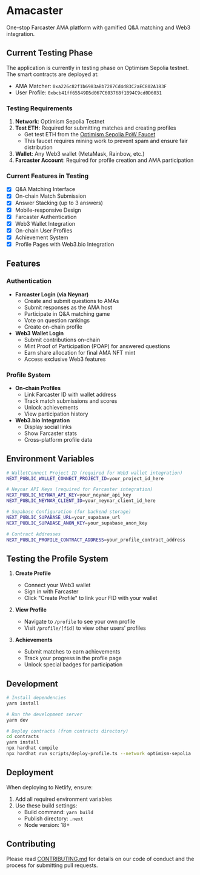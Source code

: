 # Amacaster

One-stop Farcaster AMA platform with gamified Q&A matching and Web3 integration.

## Current Testing Phase

The application is currently in testing phase on Optimism Sepolia testnet. The smart contracts are deployed at:

- AMA Matcher: `0xa226c82f1b6983aBb7287Cd4d83C2aEC802A183F`
- User Profile: `0xbcb41ff65549D5d067C603768f1B94C9cd0D6031`

### Testing Requirements

1. **Network**: Optimism Sepolia Testnet
2. **Test ETH**: Required for submitting matches and creating profiles
   - Get test ETH from the [Optimism Sepolia PoW Faucet](https://www.ethereum-ecosystem.com/faucets/optimism-sepolia)
   - This faucet requires mining work to prevent spam and ensure fair distribution
3. **Wallet**: Any Web3 wallet (MetaMask, Rainbow, etc.)
4. **Farcaster Account**: Required for profile creation and AMA participation

### Current Features in Testing

- [x] Q&A Matching Interface
- [x] On-chain Match Submission
- [x] Answer Stacking (up to 3 answers)
- [x] Mobile-responsive Design
- [x] Farcaster Authentication
- [x] Web3 Wallet Integration
- [x] On-chain User Profiles
- [x] Achievement System
- [x] Profile Pages with Web3.bio Integration

## Features

### Authentication

- **Farcaster Login (via Neynar)**
  - Create and submit questions to AMAs
  - Submit responses as the AMA host
  - Participate in Q&A matching game
  - Vote on question rankings
  - Create on-chain profile
- **Web3 Wallet Login**
  - Submit contributions on-chain
  - Mint Proof of Participation (POAP) for answered questions
  - Earn share allocation for final AMA NFT mint
  - Access exclusive Web3 features

### Profile System

- **On-chain Profiles**
  - Link Farcaster ID with wallet address
  - Track match submissions and scores
  - Unlock achievements
  - View participation history
- **Web3.bio Integration**
  - Display social links
  - Show Farcaster stats
  - Cross-platform profile data

## Environment Variables

```bash
# WalletConnect Project ID (required for Web3 wallet integration)
NEXT_PUBLIC_WALLET_CONNECT_PROJECT_ID=your_project_id_here

# Neynar API Keys (required for Farcaster integration)
NEXT_PUBLIC_NEYNAR_API_KEY=your_neynar_api_key
NEXT_PUBLIC_NEYNAR_CLIENT_ID=your_neynar_client_id_here

# Supabase Configuration (for backend storage)
NEXT_PUBLIC_SUPABASE_URL=your_supabase_url
NEXT_PUBLIC_SUPABASE_ANON_KEY=your_supabase_anon_key

# Contract Addresses
NEXT_PUBLIC_PROFILE_CONTRACT_ADDRESS=your_profile_contract_address
```

## Testing the Profile System

1. **Create Profile**

   - Connect your Web3 wallet
   - Sign in with Farcaster
   - Click "Create Profile" to link your FID with your wallet

2. **View Profile**

   - Navigate to `/profile` to see your own profile
   - Visit `/profile/[fid]` to view other users' profiles

3. **Achievements**
   - Submit matches to earn achievements
   - Track your progress in the profile page
   - Unlock special badges for participation

## Development

```bash
# Install dependencies
yarn install

# Run the development server
yarn dev

# Deploy contracts (from contracts directory)
cd contracts
yarn install
npx hardhat compile
npx hardhat run scripts/deploy-profile.ts --network optimism-sepolia
```

## Deployment

When deploying to Netlify, ensure:

1. Add all required environment variables
2. Use these build settings:
   - Build command: `yarn build`
   - Publish directory: `.next`
   - Node version: 18+

## Contributing

Please read [CONTRIBUTING.md](CONTRIBUTING.md) for details on our code of conduct and the process for submitting pull requests.
